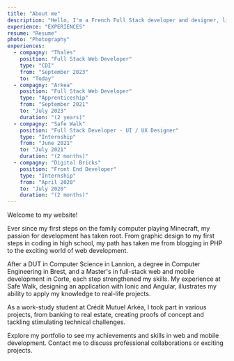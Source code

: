 ```yaml
---
title: "About me"
description: "Hello, I'm a French Full Stack developer and designer, living in Brest. I love exploring new web technologies and I'm always looking for new skills to acquire."
experience: "EXPERIENCES"
resume: "Resume"
photo: "Photography"
experiences:
  - compagny: "Thales"
    position: "Full Stack Web Developer"
    type: "CDI"
    from: "September 2023"
    to: "Today"
  - compagny: "Arkea"
    position: "Full Stack Web Developer"
    type: "Apprenticeship"
    from: "September 2021"
    to: "July 2023"
    duration: "(2 years)"
  - compagny: "Safe Walk"
    position: "Full Stack Developer - UI / UX Designer"
    type: "Internship"
    from: "June 2021"
    to: "July 2021"
    duration: "(2 months)"
  - compagny: "Digital Bricks"
    position: "Front End Developer"
    type: "Internship"
    from: "April 2020"
    to: "July 2020"
    duration: "(2 months)"
---
```

Welcome to my website!

Ever since my first steps on the family computer playing Minecraft, my passion for development has taken root. From graphic design to my first steps in coding in high school, my path has taken me from blogging in PHP to the exciting world of web development.

After a DUT in Computer Science in Lannion, a degree in Computer Engineering in Brest, and a Master's in full-stack web and mobile development in Corte, each step strengthened my skills. My experience at Safe Walk, designing an application with Ionic and Angular, illustrates my ability to apply my knowledge to real-life projects.

As a work-study student at Crédit Mutuel Arkéa, I took part in various projects, from banking to real estate, creating proofs of concept and tackling stimulating technical challenges.

Explore my portfolio to see my achievements and skills in web and mobile development. Contact me to discuss professional collaborations or exciting projects.
